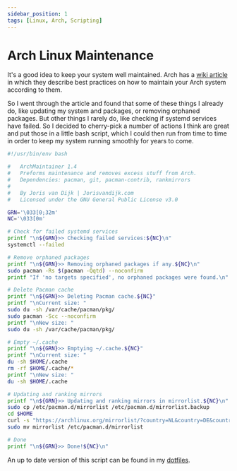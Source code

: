 ```yaml
---
sidebar_position: 1
tags: [Linux, Arch, Scripting]
---
```


# Arch Linux Maintenance
It's a good idea to keep your system well maintained. Arch has a [wiki article](https://wiki.archlinux.org/title/system_maintenance) in which they describe best practices on how to maintain your Arch system according to them. 

So I went through the article and found that some of these things I already do, like updating my system and packages, or removing orphaned packages. But other things I rarely do, like checking if systemd services have failed. So I decided to cherry-pick a number of actions I think are great and put those in a little bash script, which I could then run from time to time in order to keep my system running smoothly for years to come.

```bash showLineNumbers
#!/usr/bin/env bash

#	ArchMaintainer 1.4
#	Preforms maintenance and removes excess stuff from Arch. 
#	Dependencies: pacman, git, pacman-contrib, rankmirrors
#
#	By Joris van Dijk | Jorisvandijk.com
#	Licensed under the GNU General Public License v3.0

GRN='\033[0;32m'
NC='\033[0m'

# Check for failed systemd services 
printf "\n${GRN}>> Checking failed services:${NC}\n"
systemctl --failed

# Remove orphaned packages
printf "\n${GRN}>> Removing orphaned packages if any.${NC}\n"
sudo pacman -Rs $(pacman -Qqtd) --noconfirm
printf "If 'no targets specified', no orphaned packages were found.\n"

# Delete Pacman cache
printf "\n${GRN}>> Deleting Pacman cache.${NC}"
printf "\nCurrent size: "
sudo du -sh /var/cache/pacman/pkg/
sudo pacman -Scc --noconfirm
printf "\nNew size: "
sudo du -sh /var/cache/pacman/pkg/

# Empty ~/.cache
printf "\n${GRN}>> Emptying ~/.cache.${NC}"
printf "\nCurrent size: "
du -sh $HOME/.cache
rm -rf $HOME/.cache/*
printf "\nNew size: "
du -sh $HOME/.cache

# Updating and ranking mirrors
printf "\n${GRN}>> Updating and ranking mirrors in mirrorlist.${NC}\n"
sudo cp /etc/pacman.d/mirrorlist /etc/pacman.d/mirrorlist.backup
cd $HOME
curl -s "https://archlinux.org/mirrorlist/?country=NL&country=DE&country=FR&country=BE&protocol=https&use_mirror_status=on" | sed -e 's/^#Server/Server/' -e '/^#/d' | rankmirrors -n 5 - > mirrorlist
sudo mv mirrorlist /etc/pacman.d/mirrorlist

# Done
printf "\n${GRN}>> Done!${NC}\n"

```

An up to date version of this script can be found in my [dotfiles](https://joris.codes/#dotfiles).
